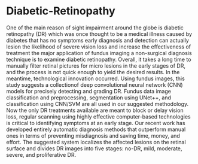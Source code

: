 # Diabetic-Retinopathy
One of the main reason of sight impairment around the globe is diabetic retinopathy (DR) which was once thought to be a medical illness caused by diabetes that has no symptoms early diagnosis and detection can actually lesion the likelihood of severe vision loss and increase the effectiveness of treatment the major application of fundus imaging a non-surgical diagnosis technique is to examine diabetic retinopathy. Overall, it takes a long time to manually filter retinal pictures for micro lesions in the early stages of DR, and the process is not quick enough to yield the desired results. In the meantime, technological innovation occurred. Using fundus images, this study suggests a collectionof deep convolutional neural network (CNN) models for precisely detecting and grading DR.
Fundus data image classification and preprocessing, segmentation using UNet++, and classification using CNN/SVM are all used in our suggested methodology. Now the only DR treatments available are meant to block or delay vision loss, regular scanning using highly effective computer-based technologies is critical to identifying symptoms at an early stage.  Our recent work has developed entirely automatic diagnosis methods that outperform manual ones in terms of preventing misdiagnosis and saving time, money, and effort. The suggested system localizes the affected lesions on the retinal surface and divides DR images into five stages: no-DR, mild, moderate, severe, and proliferative DR.
